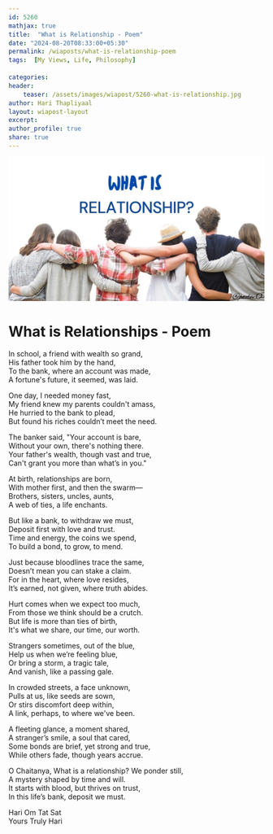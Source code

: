 ```yaml
---        
id: 5260        
mathjax: true        
title:  "What is Relationship - Poem"        
date: "2024-08-20T08:33:00+05:30"        
permalink: /wiaposts/what-is-relationship-poem   
tags:  [My Views, Life, Philosophy]         
        
categories:        
header:        
    teaser: /assets/images/wiapost/5260-what-is-relationship.jpg        
author: Hari Thapliyaal        
layout: wiapost-layout        
excerpt:        
author_profile: true        
share: true        
---     
```


![What is Relationships - Poem](/assets/images/wiapost/5260-what-is-relationship.jpg)

# What is Relationships - Poem

In school, a friend with wealth so grand,  
His father took him by the hand,  
To the bank, where an account was made,  
A fortune's future, it seemed, was laid.

One day, I needed money fast,  
My friend knew my parents couldn't amass,  
He hurried to the bank to plead,  
But found his riches couldn’t meet the need.

The banker said, "Your account is bare,  
Without your own, there's nothing there.  
Your father's wealth, though vast and true,  
Can't grant you more than what’s in you."

At birth, relationships are born,  
With mother first, and then the swarm—  
Brothers, sisters, uncles, aunts,  
A web of ties, a life enchants.

But like a bank, to withdraw we must,  
Deposit first with love and trust.  
Time and energy, the coins we spend,  
To build a bond, to grow, to mend.

Just because bloodlines trace the same,  
Doesn’t mean you can stake a claim.  
For in the heart, where love resides,  
It’s earned, not given, where truth abides.

Hurt comes when we expect too much,  
From those we think should be a crutch.  
But life is more than ties of birth,  
It's what we share, our time, our worth.

Strangers sometimes, out of the blue,  
Help us when we’re feeling blue,  
Or bring a storm, a tragic tale,  
And vanish, like a passing gale.

In crowded streets, a face unknown,  
Pulls at us, like seeds are sown,  
Or stirs discomfort deep within,  
A link, perhaps, to where we've been.

A fleeting glance, a moment shared,  
A stranger’s smile, a soul that cared,  
Some bonds are brief, yet strong and true,  
While others fade, though years accrue.

O Chaitanya, What is a relationship? We ponder still,  
A mystery shaped by time and will.  
It starts with blood, but thrives on trust,  
In this life’s bank, deposit we must.

Hari Om Tat Sat   
Yours Truly Hari
